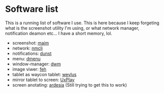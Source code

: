 # Software list

This is a running list of software I use. This is here because I keep forgeting what is the screenshot utility I'm using,
or what network manager, notification deamon etc... I have a short memory, lol.


- screenshot: [maim](https://github.com/naelstrof/maim)
- network: [nmcli](https://wiki.archlinux.org/title/NetworkManager)
- notifications: [dunst](https://wiki.archlinux.org/title/Dunst)
- menu: [dmenu](https://wiki.archlinux.org/title/dmenu)
- window-manager: [dwm](https://wiki.archlinux.org/title/Dwm)
- image viwer: [feh](https://wiki.archlinux.org/title/feh)
- tablet as waycon tablet: [weylus](https://github.com/H-M-H/Weylus)
- mirror tablet to screen: [UxPlay](https://github.com/antimof/UxPlay)
- screen anotating: [ardesia](https://github.com/gfreeau/ardesia) (Still trying to get this to work)

